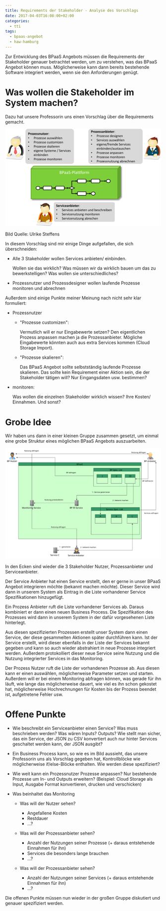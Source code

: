```yaml
---
title: Requirements der Stakeholder - Analyse des Vorschlags
date: 2017-04-03T16:08:00+02:00
categories:
  - tti
tags:
  - bpaas-angebot
  - haw-hamburg
---
```


Zur Entwicklung des BPaaS Angebots müssen die Requirements der Stakeholder genauer betrachtet werden, um zu verstehen, was das BPaaS Angebot können muss.
Möglicherweise kann dann bereits bestehende Software integriert werden, wenn sie den Anforderungen genügt.

# Was wollen die Stakeholder im System machen?

Dazu hat unsere Professorin uns einen Vorschlag über die Requirements gemacht.

![Stakeholder](/assets/2017/03/stakeholder.svg)

Bild Quelle: Ulrike Steffens

In diesem Vorschlag sind mir einige Dinge aufgefallen, die sich überschneiden:

- Alle 3 Stakeholder wollen Services anbieten/ einbinden.

  Wollen sie das wirklich? Was müssen wir da wirklich bauen um das zu bewerkstelligen? Was wollen sie unterschiedliches?

- Prozessnutzer und Prozessdesigner wollen laufende Prozesse monitoren und abrechnen

Außerdem sind einige Punkte meiner Meinung nach nicht sehr klar formuliert:

- Prozessnutzer
  - "Prozesse customizen":

    Vermutlich will er nur Eingabewerte setzen? Den eigentlichen Prozess anpassen machen ja die Prozessanbieter.
Mögliche Eingabewerte könnten auch aus extra Services kommen (Cloud Storage Import).

  - "Prozesse skalieren":

    Das BPaaS Angebot sollte selbstständig laufende Prozesse skalieren.
Das sollte kein Requirement einer Aktion sein, die der Stakeholder tätigen will? Nur Eingangsdaten usw. bestimmen?

- monitoren:

  Was wollen die einzelnen Stakeholder wirklich wissen? Ihre Kosten/ Einnahmen.
Und sonst?

# Grobe Idee

Wir haben uns dann in einer kleinen Gruppe zusammen gesetzt, um einmal eine grobe Struktur eines möglichen BPaaS Angebots auszuarbeiten.

![Idee für BPaaS](/assets/2017/04/tti_arch.svg)

In den Ecken sind wieder die 3 Stakeholder Nutzer, Prozessanbieter und Serviceanbieter.

Der Service Anbieter hat einen Service erstellt, den er gerne in unser BPaaS Angebot integrieren möchte (bekannt machen möchte).
Dieser Service wird dann in unserem System als Eintrag in die Liste vorhandener Service Spezifikationen hinzugefügt.

Ein Prozess Anbieter ruft die Liste vorhandener Services ab.
Daraus kombiniert er dann einen neuen Business Process.
Die Spezifikation des Prozesses wird dann in unserem System in der dafür vorgesehenen Liste hinterlegt.

Aus diesen spezifizierten Prozessen erstellt unser System dann einen Service, der diese gesammelten Aktionen später durchführen kann.
Ist der Service erstellt, wird dieser ebenfalls in der Liste der Services bekannt gegeben und kann so auch wieder abstrahiert in neue Prozesse integriert werden.
Außerdem protokolliert dieser neue Service seine Nutzung und die Nutzung integrierter Services in das Monitoring.

Der Prozess Nutzer ruft die Liste der vorhandenen Prozesse ab.
Aus diesen kann er einen auswählen, möglicherweise Parameter setzen und starten.
Außerdem will er bei einem Monitoring abfragen können, was gerade für ihn läuft, wie lange das möglicherweise dauert, wie viel es ihn schon gekostet hat, möglicherweise Hochrechnungen für Kosten bis der Prozess beendet ist, aufgetretene Fehler usw.

# Offene Punkte

- Wie beschreibt ein Serviceanbieter einen Service? Was muss beschrieben werden? Was wären Inputs? Outputs? Wie stellt man sicher, das ein Service, der JSON zu CSV konvertiert auch nur hinter Services geschaltet werden kann, der JSON ausgibt?
- Ein Business Process kann, so wie es im Bild aussieht, das unsere Professorin uns als Vorschlag gegeben hat, Kontrollblöcke wie möglicherweise if/else-Blöcke enthalten.
Wie werden diese spezifiziert?
- Wie weit kann ein Prozessnutzer Prozesse anpassen? Nur bestehende Prozesse um In- und Outputs erweitern? (Beispiel: Cloud Storage als Input, Ausgabe Format konvertieren, drucken und verschicken)
- Was beinhaltet das Monitoring

  - Was will der Nutzer sehen?

    - Angefallene Kosten
    - Restdauer
    - ...?

  - Was will der Prozessanbieter sehen?

    - Anzahl der Nutzungen seiner Prozesse (+ daraus entstehende Einnahmen für ihn)
    - Services die besonders lange brauchen
    - ...?

  - Was will der Prozessanbieter sehen?

    - Anzahl der Nutzungen seiner Services (+ daraus entstehende Einnahmen für ihn)
    - ...?

Die offenen Punkte müssen nun wieder in der großen Gruppe diskutiert und genauer spezifiziert werden.
